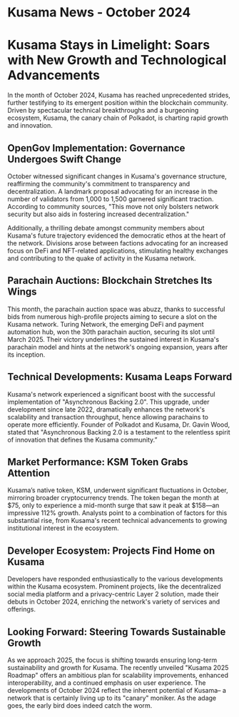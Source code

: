 # Kusama News - October 2024

# Kusama Stays in Limelight: Soars with New Growth and Technological Advancements
In the month of October 2024, Kusama has reached unprecedented strides, further testifying to its emergent position within the blockchain community. Driven by spectacular technical breakthroughs and a burgeoning ecosystem, Kusama, the canary chain of Polkadot, is charting rapid growth and innovation.

## OpenGov Implementation: Governance Undergoes Swift Change
October witnessed significant changes in Kusama's governance structure, reaffirming the community's commitment to transparency and decentralization. A landmark proposal advocating for an increase in the number of validators from 1,000 to 1,500 garnered significant traction. According to community sources, "This move not only bolsters network security but also aids in fostering increased decentralization."

Additionally, a thrilling debate amongst community members about Kusama's future trajectory evidenced the democratic ethos at the heart of the network. Divisions arose between factions advocating for an increased focus on DeFi and NFT-related applications, stimulating healthy exchanges and contributing to the quake of activity in the Kusama network.

## Parachain Auctions: Blockchain Stretches Its Wings
This month, the parachain auction space was abuzz, thanks to successful bids from numerous high-profile projects aiming to secure a slot on the Kusama network. Turing Network, the emerging DeFi and payment automation hub, won the 30th parachain auction, securing its slot until March 2025. Their victory underlines the sustained interest in Kusama's parachain model and hints at the network's ongoing expansion, years after its inception.

## Technical Developments: Kusama Leaps Forward
Kusama's network experienced a significant boost with the successful implementation of "Asynchronous Backing 2.0". This upgrade, under development since late 2022, dramatically enhances the network's scalability and transaction throughput, hence allowing parachains to operate more efficiently. Founder of Polkadot and Kusama, Dr. Gavin Wood, stated that "Asynchronous Backing 2.0 is a testament to the relentless spirit of innovation that defines the Kusama community.”

## Market Performance: KSM Token Grabs Attention
Kusama’s native token, KSM, underwent significant fluctuations in October, mirroring broader cryptocurrency trends. The token began the month at $75, only to experience a mid-month surge that saw it peak at $158—an impressive 112% growth. Analysts point to a combination of factors for this substantial rise, from Kusama's recent technical advancements to growing institutional interest in the ecosystem.

## Developer Ecosystem: Projects Find Home on Kusama
Developers have responded enthusiastically to the various developments within the Kusama ecosystem. Prominent projects, like the decentralized social media platform and a privacy-centric Layer 2 solution, made their debuts in October 2024, enriching the network's variety of services and offerings.

## Looking Forward: Steering Towards Sustainable Growth
As we approach 2025, the focus is shifting towards ensuring long-term sustainability and growth for Kusama. The recently unveiled "Kusama 2025 Roadmap" offers an ambitious plan for scalability improvements, enhanced interoperability, and a continued emphasis on user experience. The developments of October 2024 reflect the inherent potential of Kusama– a network that is certainly living up to its "canary" moniker. As the adage goes, the early bird does indeed catch the worm.